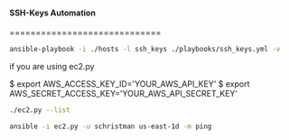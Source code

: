 #### SSH-Keys Automation
=============================


```bash
ansible-playbook -i ./hosts -l ssh_keys ./playbooks/ssh_keys.yml -v
```



if you are using ec2.py

$ export AWS_ACCESS_KEY_ID='YOUR_AWS_API_KEY'
$ export AWS_SECRET_ACCESS_KEY='YOUR_AWS_API_SECRET_KEY'

```bash
./ec2.py --list

ansible -i ec2.py -u schristman us-east-1d -m ping
```


